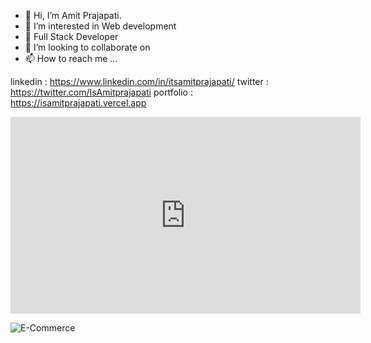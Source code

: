 - 👋 Hi, I’m Amit Prajapati.
- 👀 I’m interested in Web development
- 🌱 Full Stack Developer
- 💞️ I’m looking to collaborate on
- 📫 How to reach me ... 

linkedin : https://www.linkedin.com/in/itsamitprajapati/
twitter : https://twitter.com/IsAmitprajapati
portfolio : https://isamitprajapati.vercel.app

<iframe width="560" height="315" src="https://www.youtube.com/embed/t3QWD2UdGJo" title="YouTube video player" frameborder="0" allow="accelerometer; autoplay; clipboard-write; encrypted-media; gyroscope; picture-in-picture; web-share" allowfullscreen></iframe>

![E-Commerce](https://www.youtube.com/embed/t3QWD2UdGJo/0.jpg)


<!---
IsAmitprajapati/IsAmitprajapati is a ✨ special ✨ repository because its `README.md` (this file) appears on your GitHub profile.
You can click the Preview link to take a look at your changes.
--->



